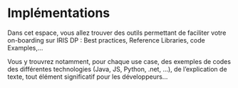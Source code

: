 # Implémentations #

Dans cet espace, vous allez trouver des outils permettant de faciliter votre on-boarding sur IRIS DP : Best practices, Reference Libraries, code Examples,...

Vous y trouvrez notamment, pour chaque use case, des exemples de codes des différentes technologies (Java, JS, Python, .net, ...), de l’explication de texte, tout élément significatif pour les développeurs...

